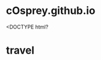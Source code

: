 # cOsprey.github.io
<DOCTYPE html?
<html>
  <head>
  <title>Proj1</title>
  </head>
  <body>
  <h1>travel</h1>
  </body>
  </html>

